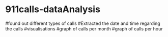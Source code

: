 # 911calls-dataAnalysis
#found out different types of calls
#Extracted the date and time regarding the calls
#visualisations
#graph of calls per month
#graph of calls per hour
